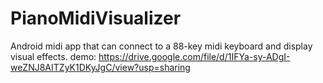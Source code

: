 # PianoMidiVisualizer
Android midi app that can connect to a 88-key midi keyboard and display visual effects.
demo: 
https://drive.google.com/file/d/1IFYa-sy-ADgI-weZNJ8AITZyK1DKyJgC/view?usp=sharing
